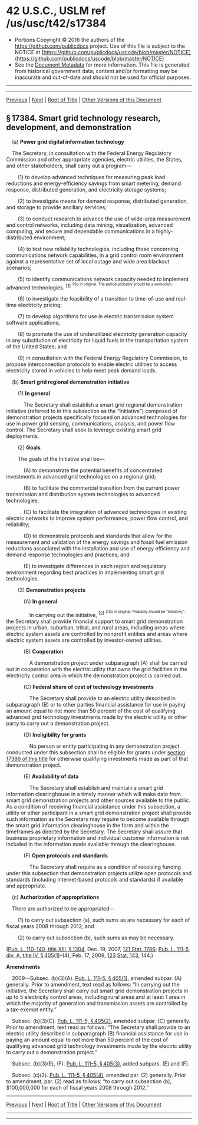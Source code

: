 ---
---

# 42 U.S.C., USLM ref /us/usc/t42/s17384

* Portions Copyright © 2016 the authors of the https://github.com/publicdocs project.
  Use of this file is subject to the NOTICE at [https://github.com/publicdocs/uscode/blob/master/NOTICE](https://github.com/publicdocs/uscode/blob/master/NOTICE)
* See the [Document Metadata](././../../../../..//README.md) for more information.
  This file is generated from historical government data; content and/or formatting may be inaccurate and out-of-date and should not be used for official purposes.

----------
----------

[Previous](./../../../../..//us/usc/t42/ch152/schIX/m__us_usc_t42_s17383.md) | [Next](./../../../../..//us/usc/t42/ch152/schIX/m__us_usc_t42_s17385.md) | [Root of Title](./../../../../../) | [Other Versions of this Document](https://publicdocs.github.io/go/links?ns=uslm&ref=%2Fus%2Fusc%2Ft42%2Fs17384)

## § 17384. Smart grid technology research, development, and demonstration

    (a) __Power grid digital information technology__ 

    The Secretary, in consultation with the Federal Energy Regulatory Commission and other appropriate agencies, electric utilities, the States, and other stakeholders, shall carry out a program—

        (1) to develop advanced techniques for measuring peak load reductions and energy-efficiency savings from smart metering, demand response, distributed generation, and electricity storage systems;

        (2) to investigate means for demand response, distributed generation, and storage to provide ancillary services;

        (3) to conduct research to advance the use of wide-area measurement and control networks, including data mining, visualization, advanced computing, and secure and dependable communications in a highly-distributed environment;

        (4) to test new reliability technologies, including those concerning communications network capabilities, in a grid control room environment against a representative set of local outage and wide area blackout scenarios;

        (5) to identify communications network capacity needed to implement advanced technologies. <sup>\[1\]</sup>  <sup><sup> 1 So in original. The period probably should be a semicolon. </sup></sup> 

        (6) to investigate the feasibility of a transition to time-of-use and real-time electricity pricing;

        (7) to develop algorithms for use in electric transmission system software applications;

        (8) to promote the use of underutilized electricity generation capacity in any substitution of electricity for liquid fuels in the transportation system of the United States; and

        (9) in consultation with the Federal Energy Regulatory Commission, to propose interconnection protocols to enable electric utilities to access electricity stored in vehicles to help meet peak demand loads.

    (b) __Smart grid regional demonstration initiative__ 

        (1) __In general__ 

            The Secretary shall establish a smart grid regional demonstration initiative (referred to in this subsection as the “Initiative”) composed of demonstration projects specifically focused on advanced technologies for use in power grid sensing, communications, analysis, and power flow control. The Secretary shall seek to leverage existing smart grid deployments.

        (2) __Goals__ 

        The goals of the Initiative shall be—

            (A) to demonstrate the potential benefits of concentrated investments in advanced grid technologies on a regional grid;

            (B) to facilitate the commercial transition from the current power transmission and distribution system technologies to advanced technologies;

            (C) to facilitate the integration of advanced technologies in existing electric networks to improve system performance, power flow control, and reliability;

            (D) to demonstrate protocols and standards that allow for the measurement and validation of the energy savings and fossil fuel emission reductions associated with the installation and use of energy efficiency and demand response technologies and practices; and

            (E) to investigate differences in each region and regulatory environment regarding best practices in implementing smart grid technologies.

        (3) __Demonstration projects__ 

            (A) __In general__ 

                In carrying out the initiative, <sup>\[2\]</sup>  <sup><sup> 2 So in original. Probably should be “Initiative,”. </sup></sup>  the Secretary shall provide financial support to smart grid demonstration projects in urban, suburban, tribal, and rural areas, including areas where electric system assets are controlled by nonprofit entities and areas where electric system assets are controlled by investor-owned utilities.

            (B) __Cooperation__ 

                A demonstration project under subparagraph (A) shall be carried out in cooperation with the electric utility that owns the grid facilities in the electricity control area in which the demonstration project is carried out.

            (C) __Federal share of cost of technology investments__ 

                The Secretary shall provide to an electric utility described in subparagraph (B) or to other parties financial assistance for use in paying an amount equal to not more than 50 percent of the cost of qualifying advanced grid technology investments made by the electric utility or other party to carry out a demonstration project.

            (D) __Ineligibility for grants__ 

                No person or entity participating in any demonstration project conducted under this subsection shall be eligible for grants under [section 17386 of this title][/us/usc/t42/s17386] for otherwise qualifying investments made as part of that demonstration project.

            (E) __Availability of data__ 

                The Secretary shall establish and maintain a smart grid information clearinghouse in a timely manner which will make data from smart grid demonstration projects and other sources available to the public. As a condition of receiving financial assistance under this subsection, a utility or other participant in a smart grid demonstration project shall provide such information as the Secretary may require to become available through the smart grid information clearinghouse in the form and within the timeframes as directed by the Secretary. The Secretary shall assure that business proprietary information and individual customer information is not included in the information made available through the clearinghouse.

            (F) __Open protocols and standards__ 

                The Secretary shall require as a condition of receiving funding under this subsection that demonstration projects utilize open protocols and standards (including Internet-based protocols and standards) if available and appropriate.

    (c) __Authorization of appropriations__ 

    There are authorized to be appropriated—

        (1) to carry out subsection (a), such sums as are necessary for each of fiscal years 2008 through 2012; and

        (2) to carry out subsection (b), such sums as may be necessary.

([Pub. L. 110–140, title XIII, § 1304][/us/pl/110/140/s1304], Dec. 19, 2007, [121 Stat. 1786][/us/stat/121/1786]; [Pub. L. 111–5, div. A, title IV, § 405(1)][/us/pl/111/5/s405/1]–(4), Feb. 17, 2009, [123 Stat. 143][/us/stat/123/143], 144.)

 __Amendments__ 

    2009—Subsec. (b)(3)(A). [Pub. L. 111–5, § 405(1)][/us/pl/111/5/s405/1], amended subpar. (A) generally. Prior to amendment, text read as follows: “In carrying out the initiative, the Secretary shall carry out smart grid demonstration projects in up to 5 electricity control areas, including rural areas and at least 1 area in which the majority of generation and transmission assets are controlled by a tax-exempt entity.”

    Subsec. (b)(3)(C). [Pub. L. 111–5, § 405(2)][/us/pl/111/5/s405/2], amended subpar. (C) generally. Prior to amendment, text read as follows: “The Secretary shall provide to an electric utility described in subparagraph (B) financial assistance for use in paying an amount equal to not more than 50 percent of the cost of qualifying advanced grid technology investments made by the electric utility to carry out a demonstration project.”

    Subsec. (b)(3)(E), (F). [Pub. L. 111–5, § 405(3)][/us/pl/111/5/s405/3], added subpars. (E) and (F).

    Subsec. (c)(2). [Pub. L. 111–5, § 405(4)][/us/pl/111/5/s405/4], amended par. (2) generally. Prior to amendment, par. (2) read as follows: “to carry out subsection (b), $100,000,000 for each of fiscal years 2008 through 2012.”

----------

[Previous](./../../../../..//us/usc/t42/ch152/schIX/m__us_usc_t42_s17383.md) | [Next](./../../../../..//us/usc/t42/ch152/schIX/m__us_usc_t42_s17385.md) | [Root of Title](./../../../../../) | [Other Versions of this Document](https://publicdocs.github.io/go/links?ns=uslm&ref=%2Fus%2Fusc%2Ft42%2Fs17384)

----------
----------

[/us/usc/t42/s17386]: https://publicdocs.github.io/go/links?ns=uslm&ref=%2Fus%2Fusc%2Ft42%2Fs17386
[/us/pl/110/140/s1304]: https://publicdocs.github.io/go/links?ns=uslm&ref=%2Fus%2Fpl%2F110%2F140%2Fs1304
[/us/stat/121/1786]: https://publicdocs.github.io/go/links?ns=uslm&ref=%2Fus%2Fstat%2F121%2F1786
[/us/pl/111/5/s405/1]: https://publicdocs.github.io/go/links?ns=uslm&ref=%2Fus%2Fpl%2F111%2F5%2Fs405%2F1
[/us/stat/123/143]: https://publicdocs.github.io/go/links?ns=uslm&ref=%2Fus%2Fstat%2F123%2F143
[/us/pl/111/5/s405/1]: https://publicdocs.github.io/go/links?ns=uslm&ref=%2Fus%2Fpl%2F111%2F5%2Fs405%2F1
[/us/pl/111/5/s405/2]: https://publicdocs.github.io/go/links?ns=uslm&ref=%2Fus%2Fpl%2F111%2F5%2Fs405%2F2
[/us/pl/111/5/s405/3]: https://publicdocs.github.io/go/links?ns=uslm&ref=%2Fus%2Fpl%2F111%2F5%2Fs405%2F3
[/us/pl/111/5/s405/4]: https://publicdocs.github.io/go/links?ns=uslm&ref=%2Fus%2Fpl%2F111%2F5%2Fs405%2F4


